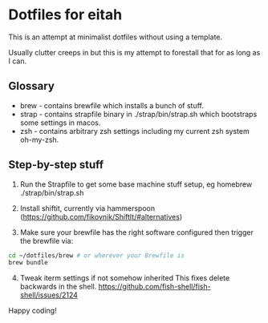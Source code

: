 # Dotfiles for eitah

This is an attempt at minimalist dotfiles without using a template.

Usually clutter creeps in but this is my attempt to forestall that for as long as I can.

## Glossary

* brew - contains brewfile which installs a bunch of stuff.
* strap - contains strapfile binary in ./strap/bin/strap.sh which bootstraps some settings in macos.
* zsh - contains arbitrary zsh settings including my current zsh system oh-my-zsh.

## Step-by-step stuff

1) Run the Strapfile to get some base machine stuff setup, eg homebrew
./strap/bin/strap.sh

2) Install shiftit, currently via hammerspoon (https://github.com/fikovnik/ShiftIt/#alternatives)

3) Make sure your brewfile has the right software configured then trigger the brewfile via:

```bash
cd ~/dotfiles/brew # or wherever your Brewfile is
brew bundle
```

4) Tweak iterm settings if not somehow inherited
This fixes delete backwards in the shell.
https://github.com/fish-shell/fish-shell/issues/2124



Happy coding!
